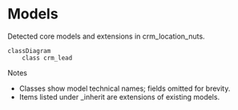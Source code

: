 # Models

Detected core models and extensions in crm_location_nuts.

```mermaid
classDiagram
    class crm_lead
```

Notes
- Classes show model technical names; fields omitted for brevity.
- Items listed under _inherit are extensions of existing models.

